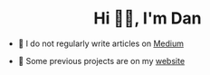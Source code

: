 <h1 align="center">Hi 👋🏼, I'm Dan</h1>

- 📝 I do not regularly write articles on [Medium](https://stoked-dan.medium.com)

- 🚀 Some previous projects are on my [website](https://patzaa.github.io)  




 
 

